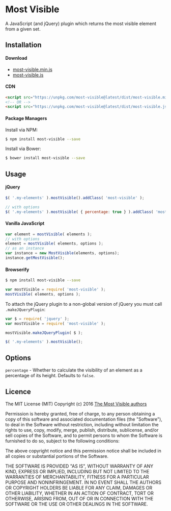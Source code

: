 # Most Visible

A JavaScript (and jQuery) plugin which returns the most visible element from a given set.

## Installation

#### Download
* [most-visible.min.js](https://unpkg.com/most-visible@latest/dist/most-visible.min.js)
* [most-visible.js](https://unpkg.com/most-visible@latest/dist/most-visible.js)

#### CDN
```html
<script src="https://unpkg.com/most-visible@latest/dist/most-visible.min.js"></script>
<!-- OR -->
<script src="https://unpkg.com/most-visible@latest/dist/most-visible.js"></script>
```

#### Package Managers

Install via NPM:
```sh
$ npm install most-visible --save
```

Install via Bower:
```sh
$ bower install most-visible --save
```

## Usage

#### jQuery

```js
$( '.my-elements' ).mostVisible().addClass( 'most-visible' );

// with options
$( '.my-elements' ).mostVisible( { percentage: true } ).addClass( 'most-visible' );
```

#### Vanilla JavaScript

```js
var element = mostVisible( elements );
// with options
element = mostVisible( elements, options );
// as an instance
var instance = new MostVisible(elements, options);
instance.getMostVisible();
```

#### Browserify
```sh
$ npm install most-visible --save
```

```js
var mostVisible = require( 'most-visible' );
mostVisible( elements, options );
```

To attach the jQuery plugin to a non-global version of jQuery you must call `.makeJQueryPlugin`: 
```js
var $ = require( 'jquery' );
var mostVisible = require( 'most-visible' );

mostVisible.makeJQueryPlugin( $ );

$( '.my-elements' ).mostVisible();
```

## Options
`percentage` - Whether to calculate the visibility of an element as a percentage of its height. Defaults to `false`.

## Licence

The MIT License (MIT)
Copyright (c) 2016 [The Most Visible authors](https://github.com/andyexeter/most-visible/graphs/contributors)

Permission is hereby granted, free of charge, to any person obtaining a copy of this software and associated documentation files (the "Software"), to deal in the Software without restriction, including without limitation the rights to use, copy, modify, merge, publish, distribute, sublicense, and/or sell copies of the Software, and to permit persons to whom the Software is furnished to do so, subject to the following conditions:

The above copyright notice and this permission notice shall be included in all copies or substantial portions of the Software.

THE SOFTWARE IS PROVIDED "AS IS", WITHOUT WARRANTY OF ANY KIND, EXPRESS OR IMPLIED, INCLUDING BUT NOT LIMITED TO THE WARRANTIES OF MERCHANTABILITY, FITNESS FOR A PARTICULAR PURPOSE AND NONINFRINGEMENT. IN NO EVENT SHALL THE AUTHORS OR COPYRIGHT HOLDERS BE LIABLE FOR ANY CLAIM, DAMAGES OR OTHER LIABILITY, WHETHER IN AN ACTION OF CONTRACT, TORT OR OTHERWISE, ARISING FROM, OUT OF OR IN CONNECTION WITH THE SOFTWARE OR THE USE OR OTHER DEALINGS IN THE SOFTWARE.
